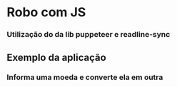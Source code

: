 # Robo com JS
### Utilização do da lib puppeteer e readline-sync

## Exemplo da aplicação 
### Informa uma moeda e converte ela em outra